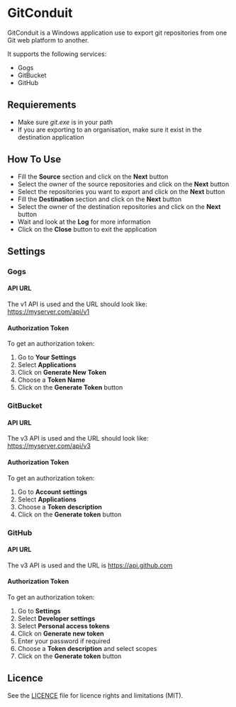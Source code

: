 # GitConduit

GitConduit is a Windows application use to export git repositories from one Git web platform to another.

It supports the following services:
* Gogs
* GitBucket
* GitHub

## Requierements
* Make sure *git.exe* is in your path
* If you are exporting to an organisation, make sure it exist in the destination application

## How To Use
* Fill the **Source** section and click on the **Next** button
* Select the owner of the source repositories and click on the **Next** button
* Select the repositories you want to export and click on the **Next** button
* Fill the **Destination** section and click on the **Next** button
* Select the owner of the destination repositories and click on the **Next** button
* Wait and look at the **Log** for more information
* Click on the **Close** button to exit the application

## Settings

### Gogs

#### API URL
The v1 API is used and the URL should look like: https://myserver.com/api/v1

#### Authorization Token

To get an authorization token:
1. Go to **Your Settings**
2. Select **Applications**
3. Click on **Generate New Token**
4. Choose a **Token Name**
5. Click on the **Generate Token** button

### GitBucket

#### API URL
The v3 API is used and the URL should look like: https://myserver.com/api/v3

#### Authorization Token

To get an authorization token:
1. Go to **Account settings**
2. Select **Applications**
3. Choose a **Token description**
4. Click on the **Generate token** button

### GitHub

#### API URL
The v3 API is used and the URL is https://api.github.com

#### Authorization Token

To get an authorization token:
1. Go to **Settings**
2. Select **Developer settings**
3. Select **Personal access tokens**
4. Click on **Generate new token**
5. Enter your password if required
6. Choose a **Token description** and select scopes
7. Click on the **Generate token** button

## Licence

See the [LICENCE](LICENCE.md) file for licence rights and limitations (MIT).

